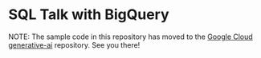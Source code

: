 # SQL Talk with BigQuery

NOTE: The sample code in this repository has moved to the [Google Cloud
generative-ai](https://github.com/GoogleCloudPlatform/generative-ai/tree/main/gemini/function-calling/sql-talk-app)
repository. See you there!

